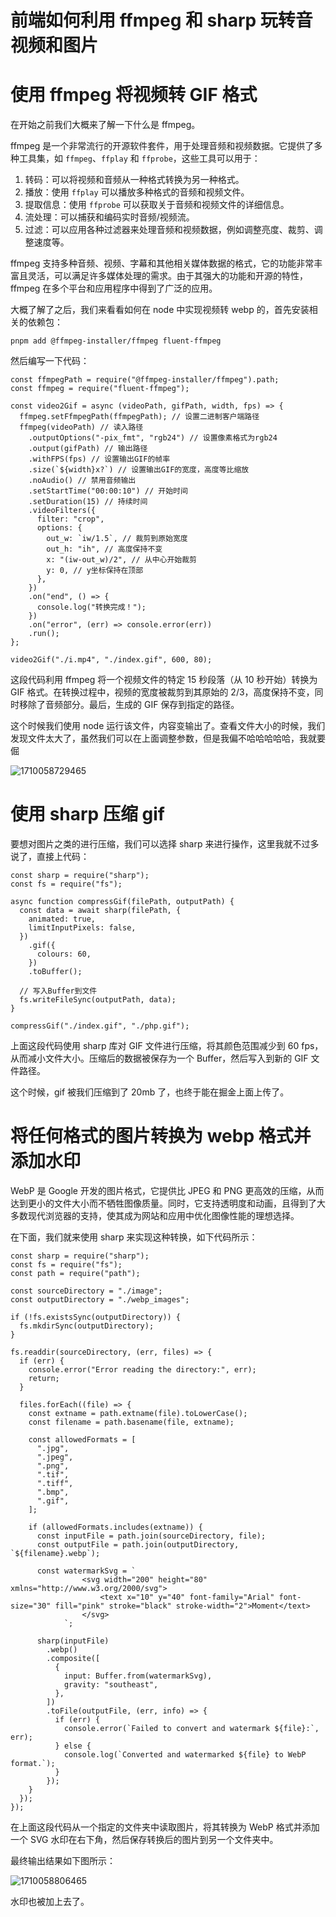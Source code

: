 # 前端如何利用 ffmpeg 和 sharp 玩转音视频和图片

# 使用 ffmpeg 将视频转 GIF 格式

在开始之前我们大概来了解一下什么是 ffmpeg。

ffmpeg 是一个非常流行的开源软件套件，用于处理音频和视频数据。它提供了多种工具集，如 `ffmpeg`、`ffplay` 和 `ffprobe`，这些工具可以用于：

1. 转码：可以将视频和音频从一种格式转换为另一种格式。
2. 播放：使用 `ffplay` 可以播放多种格式的音频和视频文件。
3. 提取信息：使用 `ffprobe` 可以获取关于音频和视频文件的详细信息。
4. 流处理：可以捕获和编码实时音频/视频流。
5. 过滤：可以应用各种过滤器来处理音频和视频数据，例如调整亮度、裁剪、调整速度等。

ffmpeg 支持多种音频、视频、字幕和其他相关媒体数据的格式，它的功能非常丰富且灵活，可以满足许多媒体处理的需求。由于其强大的功能和开源的特性，ffmpeg 在多个平台和应用程序中得到了广泛的应用。

大概了解了之后，我们来看看如何在 node 中实现视频转 webp 的，首先安装相关的依赖包：

```
pnpm add @ffmpeg-installer/ffmpeg fluent-ffmpeg
```

然后编写一下代码：

```
const ffmpegPath = require("@ffmpeg-installer/ffmpeg").path;
const ffmpeg = require("fluent-ffmpeg");

const video2Gif = async (videoPath, gifPath, width, fps) => {
  ffmpeg.setFfmpegPath(ffmpegPath); // 设置二进制客户端路径
  ffmpeg(videoPath) // 读入路径
    .outputOptions("-pix_fmt", "rgb24") // 设置像素格式为rgb24
    .output(gifPath) // 输出路径
    .withFPS(fps) // 设置输出GIF的帧率
    .size(`${width}x?`) // 设置输出GIF的宽度，高度等比缩放
    .noAudio() // 禁用音频输出
    .setStartTime("00:00:10") // 开始时间
    .setDuration(15) // 持续时间
    .videoFilters({
      filter: "crop",
      options: {
        out_w: `iw/1.5`, // 裁剪到原始宽度
        out_h: "ih", // 高度保持不变
        x: "(iw-out_w)/2", // 从中心开始裁剪
        y: 0, // y坐标保持在顶部
      },
    })
    .on("end", () => {
      console.log("转换完成！");
    })
    .on("error", (err) => console.error(err))
    .run();
};

video2Gif("./i.mp4", "./index.gif", 600, 80);
```

这段代码利用 ffmpeg 将一个视频文件的特定 15 秒段落（从 10 秒开始）转换为 GIF 格式。在转换过程中，视频的宽度被裁剪到其原始的 2/3，高度保持不变，同时移除了音频部分。最后，生成的 GIF 保存到指定的路径。

这个时候我们使用 node 运行该文件，内容变输出了。查看文件大小的时候，我们发现文件太大了，虽然我们可以在上面调整参数，但是我偏不哈哈哈哈哈，我就要倔

![1710058729465](C:\Users\Administrator\AppData\Roaming\Typora\typora-user-images\1710058729465.png)

# 使用 sharp 压缩 gif

要想对图片之类的进行压缩，我们可以选择 sharp 来进行操作，这里我就不过多说了，直接上代码：

```
const sharp = require("sharp");
const fs = require("fs");

async function compressGif(filePath, outputPath) {
  const data = await sharp(filePath, {
    animated: true,
    limitInputPixels: false,
  })
    .gif({
      colours: 60,
    })
    .toBuffer();

  // 写入Buffer到文件
  fs.writeFileSync(outputPath, data);
}

compressGif("./index.gif", "./php.gif");
```

上面这段代码使用 sharp 库对 GIF 文件进行压缩，将其颜色范围减少到 60 fps，从而减小文件大小。压缩后的数据被保存为一个 Buffer，然后写入到新的 GIF 文件路径。

这个时候，gif 被我们压缩到了 20mb 了，也终于能在掘金上面上传了。



# 将任何格式的图片转换为 webp 格式并添加水印

WebP 是 Google 开发的图片格式，它提供比 JPEG 和 PNG 更高效的压缩，从而达到更小的文件大小而不牺牲图像质量。同时，它支持透明度和动画，且得到了大多数现代浏览器的支持，使其成为网站和应用中优化图像性能的理想选择。

在下面，我们就来使用 sharp 来实现这种转换，如下代码所示：

```
const sharp = require("sharp");
const fs = require("fs");
const path = require("path");

const sourceDirectory = "./image";
const outputDirectory = "./webp_images";

if (!fs.existsSync(outputDirectory)) {
  fs.mkdirSync(outputDirectory);
}

fs.readdir(sourceDirectory, (err, files) => {
  if (err) {
    console.error("Error reading the directory:", err);
    return;
  }

  files.forEach((file) => {
    const extname = path.extname(file).toLowerCase();
    const filename = path.basename(file, extname);

    const allowedFormats = [
      ".jpg",
      ".jpeg",
      ".png",
      ".tif",
      ".tiff",
      ".bmp",
      ".gif",
    ];

    if (allowedFormats.includes(extname)) {
      const inputFile = path.join(sourceDirectory, file);
      const outputFile = path.join(outputDirectory, `${filename}.webp`);

      const watermarkSvg = `
                <svg width="200" height="80" xmlns="http://www.w3.org/2000/svg">
                    <text x="10" y="40" font-family="Arial" font-size="30" fill="pink" stroke="black" stroke-width="2">Moment</text>
                </svg>
            `;

      sharp(inputFile)
        .webp()
        .composite([
          {
            input: Buffer.from(watermarkSvg),
            gravity: "southeast",
          },
        ])
        .toFile(outputFile, (err, info) => {
          if (err) {
            console.error(`Failed to convert and watermark ${file}:`, err);
          } else {
            console.log(`Converted and watermarked ${file} to WebP format.`);
          }
        });
    }
  });
});
```

在上面这段代码从一个指定的文件夹中读取图片，将其转换为 WebP 格式并添加一个 SVG 水印在右下角，然后保存转换后的图片到另一个文件夹中。

最终输出结果如下图所示：

![1710058806465](C:\Users\Administrator\AppData\Roaming\Typora\typora-user-images\1710058806465.png)

水印也被加上去了。
